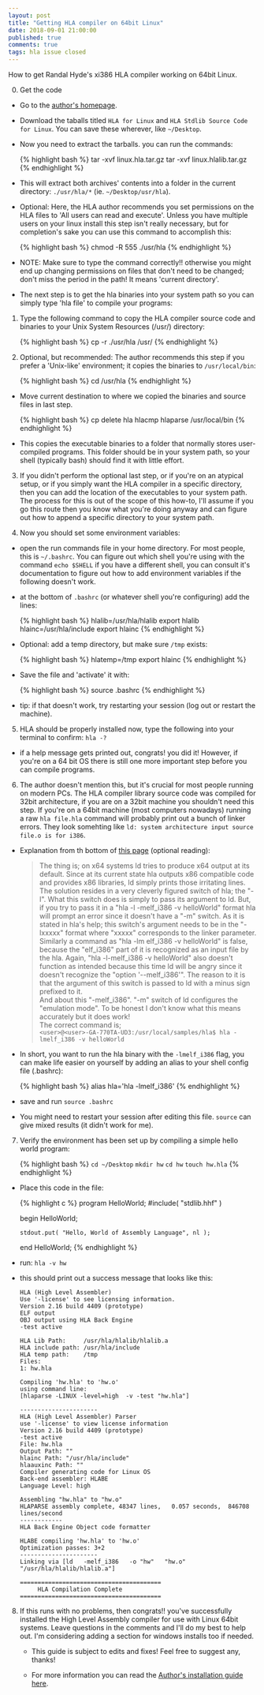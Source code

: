 ```yaml
---
layout: post
title: "Getting HLA compiler on 64bit Linux"
date: 2018-09-01 21:00:00
published: true
comments: true
tags: hla issue closed
---
```


How to get Randal Hyde's xi386 HLA compiler working on 64bit Linux.

0. Get the code
  - Go to the [author's homepage][hla-homepage].
  - Download the taballs titled `HLA for Linux` and `HLA Stdlib Source Code for Linux`. You can save these wherever, like `~/Desktop`.
  - Now you need to extract the tarballs. you can run the commands:
  
    {% highlight bash %}
    tar -xvf linux.hla.tar.gz
    tar -xvf linux.hlalib.tar.gz
    {% endhighlight %}

  - This will extract both archives' contents into a folder in the current directory: `./usr/hla/*` (ie. `~/Desktop/usr/hla`).
  - Optional: Here, the HLA author recommends you set permissions on the HLA files to 'All users can read and execute'. Unless you have multiple users on your linux install this step isn't really necessary, but for completion's sake you can use this command to accomplish this:
  
    {% highlight bash %}
    chmod -R 555 ./usr/hla
    {% endhighlight %}

  - NOTE: Make sure to type the command correctly!! otherwise you might end up changing permissions on files that don't need to be changed; don't miss the period in the path! It means 'current directory'.
  - The next step is to get the hla binaries into your system path so you can simply type 'hla file' to compile your programs:
  
1. Type the following command to copy the HLA compiler source code and binaries to your Unix System Resources (/usr/) directory:

    {% highlight bash %}
    cp -r ./usr/hla /usr/
    {% endhighlight %}

2. Optional, but recommended: The author recommends this step if you prefer a 'Unix-like' environment; it copies the binaries to `/usr/local/bin`:
  
    {% highlight bash %}
    cd /usr/hla
    {% endhighlight %}

  - Move current destination to where we copied the binaries and source files in last step.
    
    {% highlight bash %}
    cp delete hla hlacmp hlaparse /usr/local/bin
    {% endhighlight %}

  - This copies the executable binaries to a folder that normally stores user-compiled programs. This folder should be in your system path, so your shell (typically bash) should find it with little effort.
  
3. If you didn't perform the optional last step, or if you're on an atypical setup, or if you simply want the HLA compiler in a specific directory, then you can add the location of the executables to your system path. The process for this is out of the scope of this how-to, I'll assume if you go this route then you know what you're doing anyway and can figure out how to append a specific directory to your system path.

4. Now you should set some environment variables:
  - open the run commands file in your home directory. For most people, this is `~/.bashrc`. You can figure out which shell you're using with the command `echo $SHELL` if you have a different shell, you can consult it's documentation to figure out how to add environment variables if the following doesn't work.
  - at the bottom of `.bashrc` (or whatever shell you're configuring) add the lines:
     
    {% highlight bash %}
    hlalib=/usr/hla/hlalib
    export hlalib
    hlainc=/usr/hla/include
    export hlainc
    {% endhighlight %}

  - Optional: add a temp directory, but make sure `/tmp` exists:
  
    {% highlight bash %}
    hlatemp=/tmp
    export hlainc
    {% endhighlight %}

  - Save the file and 'activate' it with:
     
    {% highlight bash %}
    source .bashrc
    {% endhighlight %}

  - tip: if that doesn't work, try restarting your session (log out or restart the machine).
  
5. HLA should be properly installed now, type the following into your terminal to confirm: `hla -?`
  - if a help message gets printed out, congrats! you did it! However, if you're on a 64 bit OS there is still one more important step before you can compile programs.

6. The author doesn't mention this, but it's crucial for most people running on modern PCs. The HLA compiler library source code was compiled for 32bit architecture, if you are on a 32bit machine you shouldn't need this step. If you're on a 64bit machine (most computers nowadays) running a raw `hla file.hla` command will probably print out a bunch of linker errors. They look somehting like `ld: system architecture input source file.o is for i386`.
  - Explanation from th bottom of [this page][64bit-hla] (optional reading):

    >The thing is; on x64 systems ld tries to produce x64 output at its default. Since at its current state hla outputs x86 compatible code and provides x86 libraries, ld simply prints those irritating lines.  
    >The solution resides in a very cleverly figured switch of hla; the "-l". What this switch does is simply to pass its argument to ld. But, if you try to pass it in a "hla -l -melf_i386 -v helloWorld" format hla will prompt an error since it doesn't have a "-m" switch. As it is stated in hla's help; this switch's argument needs to be in the "-lxxxxx" format where "xxxxx" corresponds to the linker parameter. Similarly a command as "hla -lm elf_i386 -v helloWorld" is false, because the "elf_i386" part of it is recognized as an input file by the hla. Again, "hla -l-melf_i386 -v helloWorld" also doesn't function as intended because this time ld will be angry since it doesn't recognize the "option '--melf_i386'". The reason to it is that the argument of this switch is passed to ld with a minus sign prefixed to it.  
    > And about this "-melf_i386". "-m" switch of ld configures the "emulation mode". To be honest I don't know what this means accurately but it does work!  
    > The correct command is;  
    > `<user>@<user>-GA-770TA-UD3:/usr/local/samples/hla$ hla -lmelf_i386 -v helloWorld`  
  
  - In short, you want to run the hla binary with the `-lmelf_i386` flag, you can make life easier on yourself by adding an alias to your shell config file (.bashrc):
  
    {% highlight bash %}
    alias hla='hla -lmelf_i386'
    {% endhighlight %}

  - save and run `source .bashrc`
  - You might need to restart your session after editing this file. `source` can give mixed results (it didn't work for me).
    
7. Verify the environment has been set up by compiling a simple hello world program: 

    {% highlight bash %}
    `cd ~/Desktop`
    `mkdir hw`
    `cd hw`
    `touch hw.hla`
    {% endhighlight %}

  - Place this code in the file:
  
    {% highlight c %}
    program HelloWorld;
    #include( "stdlib.hhf" )

    begin HelloWorld;

        stdout.put( "Hello, World of Assembly Language", nl );

    end HelloWorld;
    {% endhighlight %}

  - run: `hla -v hw`
  - this should print out a success message that looks like this:
    
    ```
    HLA (High Level Assembler)
    Use '-license' to see licensing information.
    Version 2.16 build 4409 (prototype)
    ELF output
    OBJ output using HLA Back Engine
    -test active

    HLA Lib Path:     /usr/hla/hlalib/hlalib.a
    HLA include path: /usr/hla/include
    HLA temp path:    /tmp
    Files:
    1: hw.hla

    Compiling 'hw.hla' to 'hw.o'
    using command line:
    [hlaparse -LINUX -level=high  -v -test "hw.hla"]

    ----------------------
    HLA (High Level Assembler) Parser
    use '-license' to view license information
    Version 2.16 build 4409 (prototype)
    -test active
    File: hw.hla
    Output Path: ""
    hlainc Path: "/usr/hla/include"
    hlaauxinc Path: ""
    Compiler generating code for Linux OS
    Back-end assembler: HLABE
    Language Level: high

    Assembling "hw.hla" to "hw.o"
    HLAPARSE assembly complete, 48347 lines,   0.057 seconds,  846708 lines/second
    ------------
    HLA Back Engine Object code formatter

    HLABE compiling 'hw.hla' to 'hw.o'
    Optimization passes: 3+2
    ----------------------
    Linking via [ld   -melf_i386   -o "hw"   "hw.o" "/usr/hla/hlalib/hlalib.a"]

    ========================================
         HLA Compilation Complete
    ========================================
    ```

8. If this runs with no problems, then congrats!! you've successfully installed the High Level Assembly compiler for use with Linux 64bit systems. Leave questions in the comments and I'll do my best to help out. I'm considering adding a section for windows installs too if needed.
    
    - This guide is subject to edits and fixes! Feel free to suggest any, thanks!

    - For more information you can read the [Author's installation guide here][hla-homepage].
    
[hla-homepage]: http://www.plantation-productions.com/Webster/HighLevelAsm/LInuxDownload.html
[64bit-hla]: http://www.masmforum.com/board/index.php?PHPSESSID=8d46cd4ecb1688be429ab49694ec53e6&topic=17138.0;wap2
